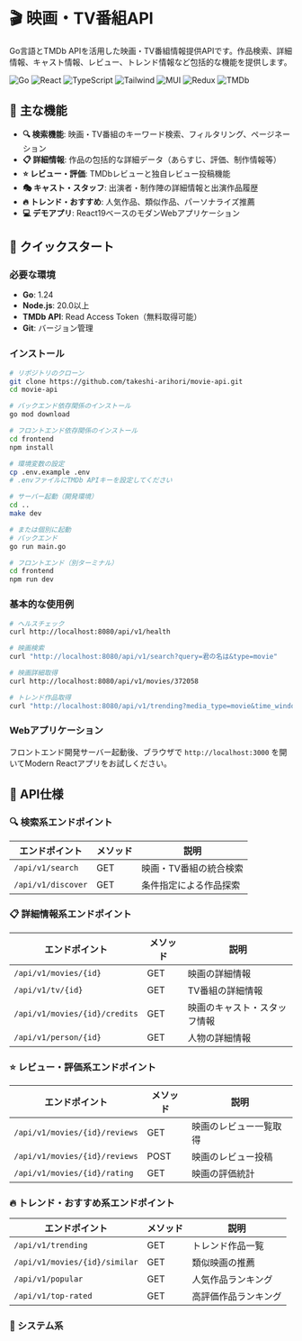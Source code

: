 # 🎬 映画・TV番組API

Go言語とTMDb APIを活用した映画・TV番組情報提供APIです。作品検索、詳細情報、キャスト情報、レビュー、トレンド情報など包括的な機能を提供します。

![Go](https://img.shields.io/badge/Go-1.24+-00ADD8?style=for-the-badge&logo=go&logoColor=white)
![React](https://img.shields.io/badge/React-19-61DAFB?style=for-the-badge&logo=react&logoColor=black)
![TypeScript](https://img.shields.io/badge/TypeScript-5.0+-3178C6?style=for-the-badge&logo=typescript&logoColor=white)
![Tailwind](https://img.shields.io/badge/Tailwind-4.0-06B6D4?style=for-the-badge&logo=tailwindcss&logoColor=white)
![MUI](https://img.shields.io/badge/MUI-5.0-007FFF?style=for-the-badge&logo=mui&logoColor=white)
![Redux](https://img.shields.io/badge/Redux-5.0-764ABC?style=for-the-badge&logo=redux&logoColor=white)
![TMDb](https://img.shields.io/badge/TMDb-API-01b4e4?style=for-the-badge&logo=themoviedatabase&logoColor=white)

## 🌟 主な機能

- **🔍 検索機能**: 映画・TV番組のキーワード検索、フィルタリング、ページネーション
- **📋 詳細情報**: 作品の包括的な詳細データ（あらすじ、評価、制作情報等）
- **⭐ レビュー・評価**: TMDbレビューと独自レビュー投稿機能
- **🎭 キャスト・スタッフ**: 出演者・制作陣の詳細情報と出演作品履歴
- **🔥 トレンド・おすすめ**: 人気作品、類似作品、パーソナライズ推薦
- **💻 デモアプリ**: React19ベースのモダンWebアプリケーション

## 🚀 クイックスタート

### 必要な環境

- **Go**: 1.24
- **Node.js**: 20.0以上
- **TMDb API**: Read Access Token（無料取得可能）
- **Git**: バージョン管理

### インストール

```bash
# リポジトリのクローン
git clone https://github.com/takeshi-arihori/movie-api.git
cd movie-api

# バックエンド依存関係のインストール
go mod download

# フロントエンド依存関係のインストール
cd frontend
npm install

# 環境変数の設定
cp .env.example .env
# .envファイルにTMDb APIキーを設定してください

# サーバー起動（開発環境）
cd ..
make dev

# または個別に起動
# バックエンド
go run main.go

# フロントエンド（別ターミナル）
cd frontend
npm run dev
```

### 基本的な使用例

```bash
# ヘルスチェック
curl http://localhost:8080/api/v1/health

# 映画検索
curl "http://localhost:8080/api/v1/search?query=君の名は&type=movie"

# 映画詳細取得
curl http://localhost:8080/api/v1/movies/372058

# トレンド作品取得
curl "http://localhost:8080/api/v1/trending?media_type=movie&time_window=week"
```

### Webアプリケーション

フロントエンド開発サーバー起動後、ブラウザで `http://localhost:3000` を開いてModern Reactアプリをお試しください。

## 📖 API仕様

### 🔍 検索系エンドポイント

| エンドポイント     | メソッド | 説明                   |
| ------------------ | -------- | ---------------------- |
| `/api/v1/search`   | GET      | 映画・TV番組の統合検索 |
| `/api/v1/discover` | GET      | 条件指定による作品探索 |

### 📋 詳細情報系エンドポイント

| エンドポイント                | メソッド | 説明                         |
| ----------------------------- | -------- | ---------------------------- |
| `/api/v1/movies/{id}`         | GET      | 映画の詳細情報               |
| `/api/v1/tv/{id}`             | GET      | TV番組の詳細情報             |
| `/api/v1/movies/{id}/credits` | GET      | 映画のキャスト・スタッフ情報 |
| `/api/v1/person/{id}`         | GET      | 人物の詳細情報               |

### ⭐ レビュー・評価系エンドポイント

| エンドポイント                | メソッド | 説明                   |
| ----------------------------- | -------- | ---------------------- |
| `/api/v1/movies/{id}/reviews` | GET      | 映画のレビュー一覧取得 |
| `/api/v1/movies/{id}/reviews` | POST     | 映画のレビュー投稿     |
| `/api/v1/movies/{id}/rating`  | GET      | 映画の評価統計         |

### 🔥 トレンド・おすすめ系エンドポイント

| エンドポイント                | メソッド | 説明                 |
| ----------------------------- | -------- | -------------------- |
| `/api/v1/trending`            | GET      | トレンド作品一覧     |
| `/api/v1/movies/{id}/similar` | GET      | 類似映画の推薦       |
| `/api/v1/popular`             | GET      | 人気作品ランキング   |
| `/api/v1/top-rated`           | GET      | 高評価作品ランキング |

### 🏥 システム系
